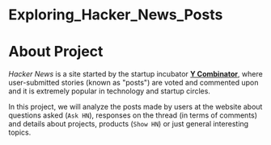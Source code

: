 # Exploring_Hacker_News_Posts

# About Project
*Hacker News* is a site started by the startup incubator **[Y Combinator](https://news.ycombinator.com/)**, where user-submitted stories (known as "posts") are voted and commented upon and it is extremely popular in technology and startup circles.

In this project, we will analyze the posts made by users at the website about questions asked (`Ask HN`), responses on the thread (in terms of comments) and details about projects, products (`Show HN`) or just general interesting topics.
